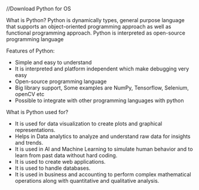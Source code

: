 //Download Python for OS

What is Python?
Python is dynamically types, general purpose language that supports an object-oriented programming approach as well as functional programming approach.
Python is interpreted as open-source programming language


Features of Python:
- Simple and easy to understand
- It is interpreted and platform independent which make debugging very easy
- Open-source programming language
- Big library support, Some examples are NumPy, Tensorflow, Selenium, openCV etc
- Possible to integrate with other programming languages with python


What is Python used for?
- It is used for data visualization to create plots and graphical representations.
- Helps in Data analytics to analyze and understand raw data for insights and trends.
- It is used in AI and Machine Learning to simulate human behavior and to learn from past data without hard coding.
- It is used to create web applications.
- It is used to handle databases.
- It is used in business and accounting to perform complex mathematical operations along with quantitative and qualitative    analysis.